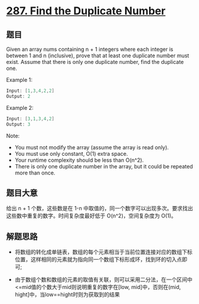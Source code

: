 # [287. Find the Duplicate Number](https://leetcode.com/problems/find-the-duplicate-number/)

## 题目

Given an array nums containing n + 1 integers where each integer is between 1 and n (inclusive), prove that at least one duplicate number must exist. Assume that there is only one duplicate number, find the duplicate one.

Example 1:

```c
Input: [1,3,4,2,2]
Output: 2
```

Example 2:

```c
Input: [3,1,3,4,2]
Output: 3
```

Note:  

- You must not modify the array (assume the array is read only).
- You must use only constant, O(1) extra space.
- Your runtime complexity should be less than O(n^2).
- There is only one duplicate number in the array, but it could be repeated more than once.

## 题目大意

给出 n + 1 个数，这些数是在 1-n 中取值的，同一个数字可以出现多次。要求找出这些数中重复的数字。时间复杂度最好低于 O(n^2)，空间复杂度为 O(1)。

## 解题思路

- 将数组的转化成单链表，数组的每个元素相当于当前位置连接对应的数组下标位置，这样相同的元素就为指向同一个数组下标形成环，找到环的切入点即可;

- 由于数组个数和数组的元素的取值有关联，则可以采用二分法，在一个区间中<=mid值的个数大于mid则说明重复的数字在[low, mid]中，否则在(mid, hight]中，当low==hight时则为获取到的结果